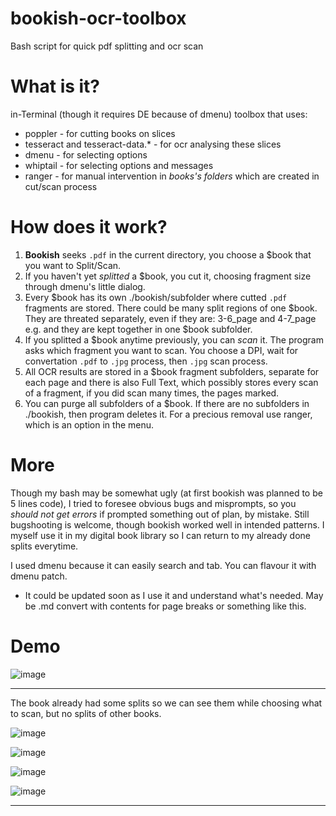 # bookish-ocr-toolbox
Bash script for quick pdf splitting and ocr scan

# What is it?
in-Terminal (though it requires DE because of dmenu) toolbox that uses:
- poppler - for cutting books on slices
- tesseract and tesseract-data.* - for ocr analysing these slices
- dmenu - for selecting options
- whiptail - for selecting options and messages
- ranger - for manual intervention in *books's folders* which are created in cut/scan process

# How does it work?
1) **Bookish** seeks `.pdf` in the current directory, you choose a $book that you want to Split/Scan.
2) If you haven't yet *splitted* a $book, you cut it, choosing fragment size through dmenu's little dialog.
3) Every $book has its own ./bookish/subfolder where cutted `.pdf` fragments are stored. There could be many split regions of one $book. They are threated separately, even if they are: 3-6_page and 4-7_page e.g. and they are kept together in one $book subfolder.
4) If you splitted a $book anytime previously, you can *scan* it. The program asks which fragment you want to scan. You choose a DPI, wait for convertation `.pdf` to `.jpg` process, then `.jpg` scan process.
5) All OCR results are stored in a $book fragment subfolders, separate for each page and there is also Full Text, which possibly stores every scan of a fragment, if you did scan many times, the pages marked.
6) You can purge all subfolders of a $book. If there are no subfolders in ./bookish, then program deletes it. For a precious removal use ranger, which is an option in the menu.

# More
Though my bash may be somewhat ugly (at first bookish was planned to be 5 lines code), I tried to foresee obvious bugs and misprompts, so you *should not get errors* if prompted something out of plan, by mistake. Still bugshooting is welcome, though bookish worked well in intended patterns.
I myself use it in my digital book library so I can return to my already done splits everytime.

I used dmenu because it can easily search and tab. You can flavour it with dmenu patch.

- It could be updated soon as I use it and understand what's needed. May be .md convert with contents for page breaks or something like this.

# Demo
![image](https://github.com/user-attachments/assets/3236de4c-122c-4357-88eb-94cdafb9f29a)

---

The book already had some splits so we can see them while choosing what to scan, but no splits of other books.

![image](https://github.com/user-attachments/assets/a519e01a-9dd8-4e42-8f8a-9e62f88da78d)

![image](https://github.com/user-attachments/assets/a4334926-7b9e-4dcf-ba5c-1c86100eb73f)

![image](https://github.com/user-attachments/assets/d06e138a-c39b-4991-b215-63d6a9d5d417)

![image](https://github.com/user-attachments/assets/afd7e1a1-7f58-4f95-a517-5121cb4f52d1)

---
